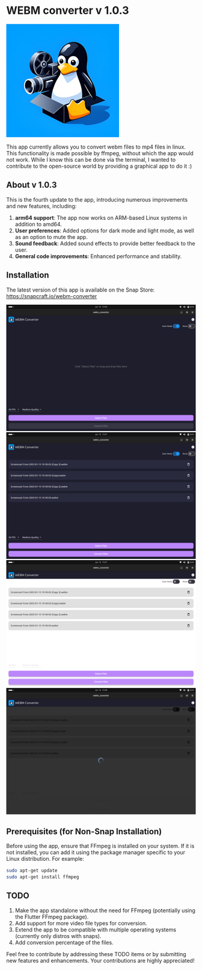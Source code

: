 # WEBM converter v 1.0.3
<img src="./utils/photos/icon_512p.png" alt="icon" width="300" />


This app currently allows you to convert webm files to mp4 files in linux. This functionality is made possible by ffmpeg, without which the app would not work. While I know this can be done via the terminal, I wanted to contribute to the open-source world by providing a graphical app to do it :)

## About v 1.0.3

This is the fourth update to the app, introducing numerous improvements and new features, including:

1. **arm64 support**: The app now works on ARM-based Linux systems in addition to amd64.  
2. **User preferences**: Added options for dark mode and light mode, as well as an option to mute the app.  
3. **Sound feedback**: Added sound effects to provide better feedback to the user.  
4. **General code improvements**: Enhanced performance and stability.  



## Installation

The latest version of this app is available on the Snap Store:
https://snapcraft.io/webm-converter

![Screenshot 1](./utils/photos/screen_05.png)
![screenshot 2](./utils/photos/screen_06.png)
![Screenshot 3](./utils/photos/screen_07.png)
![Screenshot 4](./utils/photos/screen_08.png)


## Prerequisites (for Non-Snap Installation)

Before using the app, ensure that FFmpeg is installed on your system. If it is not installed, you can add it using the package manager specific to your Linux distribution. For example:

```bash
sudo apt-get update
sudo apt-get install ffmpeg
```


## TODO
1. Make the app standalone without the need for FFmpeg (potentially using the Flutter FFmpeg package).
2. Add support for more video file types for conversion.
3. Extend the app to be compatible with multiple operating systems (currently only distros with snaps).
4. Add conversion percentage of the files.


Feel free to contribute by addressing these TODO items or by submitting new features and enhancements. Your contributions are highly appreciated!

